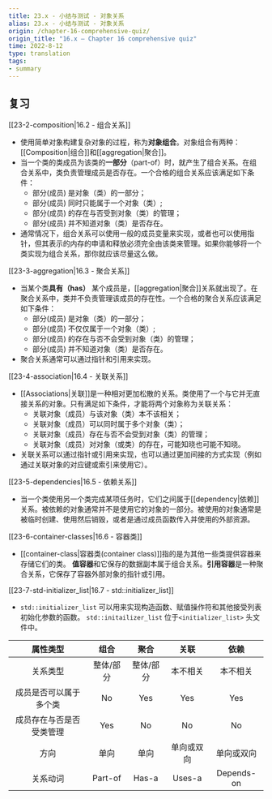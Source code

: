 ```yaml
---
title: 23.x - 小结与测试 - 对象关系
alias: 23.x - 小结与测试 - 对象关系
origin: /chapter-16-comprehensive-quiz/
origin_title: "16.x — Chapter 16 comprehensive quiz"
time: 2022-8-12
type: translation
tags:
- summary
---
```


## 复习

[[23-2-composition|16.2 - 组合关系]]

- 使用简单对象构建复杂对象的过程，称为**对象组合**。对象组合有两种：[[Composition|组合]]和[[aggregation|聚合]]。
- 当一个类的类成员为该类的**一部分**（part-of）时，就产生了组合关系。在组合关系中，类负责管理成员是否存在。一个合格的组合关系应该满足如下条件：
	-   部分(成员) 是对象（类）的一部分；
	-   部分(成员) 同时只能属于一个对象（类）;
	-   部分(成员) 的存在与否受到对象（类）的管理；
	-   部分(成员) 并不知道对象（类）是否存在。
- 通常情况下，组合关系可以使用一般的成员变量来实现，或者也可以使用指针，但其表示的内存的申请和释放必须完全由该类来管理。如果你能够将一个类实现为组合关系，那你就应该尽量这么做。

[[23-3-aggregation|16.3 - 聚合关系]]

- 当某个类**具有（has）** 某个成员是，[[aggregation|聚合]]关系就出现了。在聚合关系中，类并不负责管理该成员的存在性。一个合格的聚合关系应该满足如下条件：
	- 部分(成员) 是对象（类）的一部分；
	- 部分(成员) 不仅仅属于一个对象（类）;
	- 部分(成员) 的存在与否不会受到对象（类）的管理；
	- 部分(成员) 并不知道对象（类）是否存在。
- 聚合关系通常可以通过指针和引用来实现。

[[23-4-association|16.4 - 关联关系]]

- [[Associations|关联]]是一种相对更加松散的关系。类使用了一个与它并无直接关系的对象。只有满足如下条件，才能将两个对象称为关联关系：
	-   关联对象（成员）与该对象（类）本不该相关；
	-   关联对象（成员）可以同时属于多个对象（类）；
	-   关联对象（成员）存在与否不会受到对象（类）的管理；
	-   关联对象（成员）对对象（或类）的存在，可能知晓也可能不知晓。
- 关联关系可以通过指针或引用来实现，也可以通过更加间接的方式实现（例如通过关联对象的对应键或索引来使用它）。

[[23-5-dependencies|16.5 - 依赖关系]]

- 当一个类使用另一个类完成某项任务时，它们之间属于[[dependency|依赖]]关系。被依赖的对象通常并不是使用它的对象的一部分。被使用的对象通常是被临时创建、使用然后销毁，或者是通过成员函数传入并使用的外部资源。

[[23-6-container-classes|16.6 - 容器类]]

- [[container-class|容器类(container class)]]指的是为其他一些类提供容器来存储它们的类。 **值容器**和它保存的数据副本属于组合关系。**引用容器**是一种聚合关系，它保存了容器外部对象的指针或引用。

[[23-7-std-initializer_list|16.7 - std::initializer_list]]

- `std::initializer_list` 可以用来实现构造函数、赋值操作符和其他接受列表初始化参数的函数。 `std::initailizer_list` 位于`<initializer_list>` 头文件中。


|属性类型|组合	|聚合	|关联	|依赖|
|:----:|:----:|:----:|:----:|:----:|
|关系类型	|整体/部分	|整体/部分|	本不相关|	本不相关
|成员是否可以属于多个类|	No	|Yes	|Yes	|Yes
|成员存在与否是否受类管理|Yes	|No	|No	|No
|方向	|单向	|单向	|单向或双向|	单向或双向
|关系动词|Part-of	|Has-a	|Uses-a|	Depends-on
